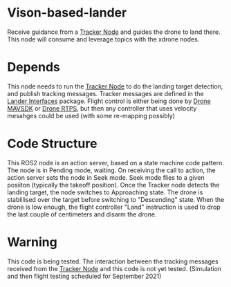 # Vison-based-lander
Receive guidance from a [Tracker Node](https://github.com/slaghuis/Tracker) and guides the drone to land there.  This node will consume and leverage topics with the xdrone nodes.

# Depends
This node needs to run the [Tracker Node](https://github.com/slaghuis/Tracker) to do the landing target detection, and publish tracking messages.  Tracker messages are defined in the [Lander Interfaces](https://github.com/slaghuis/Lander_Interfaces) package.
Flight control is either being done by [Drone MAVSDK](https://github.com/slaghuis/drone_mavsdk) or [Drone RTPS](https://github.com/slaghuis/drone_rtps), but then any controller that uses velocity mesahges could be used (with some re-mapping possibly)
# Code Structure
This ROS2 node is an action server, based on a state machine code pattern.  The node is in Pending mode, waiting.  On receiving the call to action, the action server sets the node in Seek mode.  Seek mode flies to a given posiiton (typically the takeoff position).  Once the Tracker node detects the landing target, the node switches to Approaching state.  The drone is stablilised over the target before switching to "Descending" state.  When the drone is low enough, the flight controller "Land" instruction is used to drop the last couple of centimeters and disarm the drone.
# Warning
This code is being tested.  The interaction between the tracking messages received from the [Tracker Node](https://github.com/slaghuis/Tracker) and this code is not yet tested.  (Simulation and then flight testing scheduled for September 2021)
